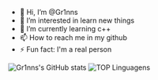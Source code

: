 - 👋 Hi, I’m @Gr1nns
- 👀 I’m interested in learn new things
- 🌱 I’m currently learning c++
- 📫 How to reach me in my github
- ⚡ Fun fact: I'm a real person


![Gr1nns's GitHub stats](https://github-readme-stats.vercel.app/api?username=Gr1nns&theme=dark&show_icons=true)
![TOP Linguagens](https://github-readme-stats.vercel.app/api/top-langs/?username=UTILIZADOR&layout=compact&theme=dracula)
